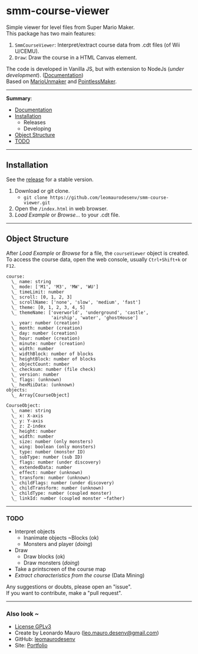 # smm-course-viewer

Simple viewer for level files from Super Mario Maker.   
This package has two main features: 
1. `SmmCourseViewer`: Interpret/extract course data from .cdt files (of Wii U/CEMU).
2. `Draw`: Draw the course in a HTML Canvas element.

The code is developed in Vanilla JS, but with extension to NodeJs (_under development_). ([Documentation](/lib))   
Based on [MarioUnmaker](https://github.com/Treeki/MarioUnmaker/blob/master/FormatNotes.md) and [PointlessMaker](https://github.com/aboood40091/PointlessMaker).   
   
---

**Summary**:
- [Documentation](/lib)
- [Installation](#installation)
    - Releases
    - Developing
- [Object Structure](#object-structure)
- [TODO](#todo)

---
## Installation

See the [release](https://github.com/leomaurodesenv/smm-course-viewer/releases) for a stable version.

1. Download or git clone.
    - `git clone https://github.com/leomaurodesenv/smm-course-viewer.git`
2. Open the `/index.html` in web browser.
3. _Load Example_ or _Browse..._ to your .cdt file.

---

## Object Structure

After _Load Example_ or _Browse_ for a file, the `courseViewer` object is created.   
To access the course data, open the web console, usually `Ctrl+Shift+k` or `F12`.

```
course: 
  \_ ​name: string
  \_ ​mode: ['M1', 'M3', 'MW', 'WU']
  \_ ​timeLimit: number
  \_ ​scroll: [0, 1, 2, 3]
  \_ ​scrollName: ['none', 'slow', 'medium', 'fast']
  \_ ​theme: [0, 1, 2, 3, 4, 5]
  \_ ​themeName: ['overworld', 'underground', 'castle', 
                 'airship', 'water', 'ghostHouse']
  \_ year: number (creation)
  \_ ​month: number (creation)
  \_ day: number (creation)
  \_ hour: number (creation)
  \_ ​minute: number (creation)
  \_ ​​width: number
  \_ ​​widthBlock: number of blocks
  \_ ​heightBlock: number of blocks
  \_ ​objectCount: number
  \_ checksum: number (file check)
  \_ ​version: number
  \_ flags: (unknown)
  \_ hexMiiData: (unknown)
objects:
  \_ Array[CourseObject]
```
   
```
CourseObject:
  \_ name: string
  \_ x: X-axis
  \_ ​y: Y-axis
  \_ z: Z-index
  \_ height: number
  \_ width: number
  \_ size: number (only monsters)
  \_ ​​wing: boolean (only monsters)
  \_ ​​type: number (monster ID)
  \_ subType: number (sub ID)
  \_ ​​​flags: number (under discovery)
  \_ ​​​extendedData: number
  \_ effect: number (unknown)
  \_ transform: number (unknown)
  \_ ​​​childFlags: number (under discovery)
​​​  \_ ​​​childTransform: number (unknown)
  \_ ​​​childType: number (coupled monster)
  \_ linkId: number (coupled monster ~father)
```
   
---
### TODO

- Interpret objects
    - Inanimate objects ~Blocks (ok)
    - Monsters and player (_doing_)
- Draw
    - Draw blocks (ok)
    - Draw monsters (_doing_)
- Take a printscreen of the course map
- _Extract characteristics from the course_ (Data Mining)

Any suggestions or doubts, please open an "issue".   
If you want to contribute, make a "pull request".   
   
---
### Also look ~

- [License GPLv3](LICENSE)
- Create by Leonardo Mauro (leo.mauro.desenv@gmail.com)
- GitHub: [leomaurodesenv](https://github.com/leomaurodesenv/)
- Site: [Portfolio](http://leonardomauro.com/portfolio/)